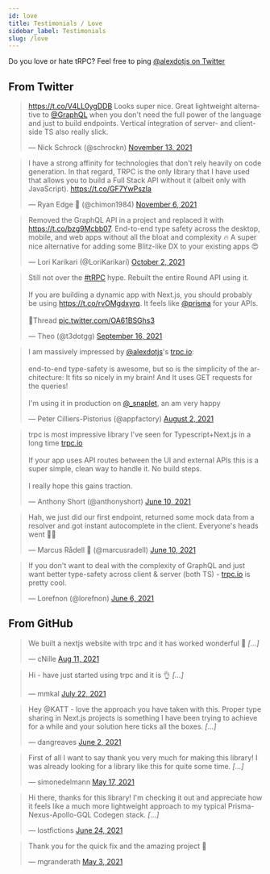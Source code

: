 ```yaml
---
id: love
title: Testimonials / Love
sidebar_label: Testimonials
slug: /love
---
```


Do you love or hate tRPC? Feel free to ping [@alexdotjs on Twitter](https://twitter.com/alexdotjs)

## From Twitter

<blockquote className="twitter-tweet" data-cards="hidden"><p lang="en" dir="ltr"><a href="https://t.co/V4LL0ygDDB">https://t.co/V4LL0ygDDB</a> Looks super nice. Great lightweight alternative to <a href="https://twitter.com/GraphQL?ref_src=twsrc%5Etfw">@GraphQL</a> when you don&#39;t need the full power of the language and just to build endpoints. Vertical integration of server- and client-side TS also really slick.</p>&mdash; Nick Schrock (@schrockn) <a href="https://twitter.com/schrockn/status/1459572282116902915?ref_src=twsrc%5Etfw">November 13, 2021</a></blockquote> <script async src="https://platform.twitter.com/widgets.js" charset="utf-8"></script>

<blockquote className="twitter-tweet" data-cards="hidden"><p lang="en" dir="ltr">I have a strong affinity for technologies that don&#39;t rely heavily on code generation. In that regard, TRPC is the only library that I have used that allows you to build a Full Stack API without it (albeit only with JavaScript). <a href="https://t.co/GF7YwPszla">https://t.co/GF7YwPszla</a></p>&mdash; Ryan Edge 💙 (@chimon1984) <a href="https://twitter.com/chimon1984/status/1457100617818779656?ref_src=twsrc%5Etfw">November 6, 2021</a></blockquote> <script async src="https://platform.twitter.com/widgets.js" charset="utf-8"></script>

<blockquote className="twitter-tweet" data-cards="hidden"><p lang="en" dir="ltr">Removed the GraphQL API in a project and replaced it with <a href="https://t.co/bzg9Mcbb07">https://t.co/bzg9Mcbb07</a>. End-to-end type safety across the desktop, mobile, and web apps without all the bloat and complexity 🔥 A super nice alternative for adding some Blitz-like DX to your existing apps 😍</p>&mdash; Lori Karikari (@LoriKarikari) <a href="https://twitter.com/LoriKarikari/status/1444402124901781506?ref_src=twsrc%5Etfw">October 2, 2021</a></blockquote> <script async src="https://platform.twitter.com/widgets.js" charset="utf-8"></script>

<blockquote className="twitter-tweet" data-cards="hidden"><p lang="en" dir="ltr">Still not over the <a href="https://twitter.com/hashtag/tRPC?src=hash&amp;ref_src=twsrc%5Etfw">#tRPC</a> hype. Rebuilt the entire Round API using it.<br/><br/>If you are building a dynamic app with Next.js, you should probably be using <a href="https://t.co/rvOMgdxyrq">https://t.co/rvOMgdxyrq</a>. It feels like <a href="https://twitter.com/prisma?ref_src=twsrc%5Etfw">@prisma</a> for your APIs.<br/><br/>🧵Thread <a href="https://t.co/OA61BSGhs3">pic.twitter.com/OA61BSGhs3</a></p>&mdash; Theo (@t3dotgg) <a href="https://twitter.com/t3dotgg/status/1438434802839945220?ref_src=twsrc%5Etfw">September 16, 2021</a></blockquote> <script async src="https://platform.twitter.com/widgets.js" charset="utf-8"></script>

<blockquote className="twitter-tweet" data-cards="hidden"><p lang="en" dir="ltr">I am massively impressed by <a href="https://twitter.com/alexdotjs?ref_src=twsrc%5Etfw">@alexdotjs</a>&#39;s <a href="https://t.co/5UmA71uyVg">trpc.io</a>: <br/><br/>end-to-end type-safety is awesome, but so is the simplicity of the architecture: It fits so nicely in my brain! And It uses GET requests for the queries!<br/><br/>I&#39;m using it in production on <a href="https://twitter.com/_snaplet?ref_src=twsrc%5Etfw">@_snaplet</a>, an am very happy</p>&mdash; Peter Cilliers-Pistorius (@appfactory) <a href="https://twitter.com/appfactory/status/1422111411422040068?ref_src=twsrc%5Etfw">August 2, 2021</a></blockquote>


<blockquote className="twitter-tweet" data-cards="hidden"><p lang="en" dir="ltr">trpc is most impressive library I&#39;ve seen for Typescript+Next.js in a long time <a href="https://t.co/PthQWbOO0U">trpc.io</a> <br/><br/>If your app uses API routes between the UI and external APIs this is a super simple, clean way to handle it. No build steps. <br/><br/>I really hope this gains traction.</p>&mdash; Anthony Short (@anthonyshort) <a href="https://twitter.com/anthonyshort/status/1403008330641989637?ref_src=twsrc%5Etfw">June 10, 2021</a></blockquote>

<blockquote className="twitter-tweet" data-cards="hidden"><p lang="en" dir="ltr">Hah, we just did our first endpoint, returned some mock data from a resolver and got instant autocomplete in the client. Everyone&#39;s heads went 🤯🥳</p>&mdash; Marcus Rådell 🦀 (@marcusradell) <a href="https://twitter.com/marcusradell/status/1402991694446952458?ref_src=twsrc%5Etfw">June 10, 2021</a></blockquote> 


<blockquote className="twitter-tweet" data-cards="hidden"><p lang="en" dir="ltr">If you don&#39;t want to deal with the complexity of GraphQL and just want better type-safety across client &amp; server (both TS) - <a href="https://t.co/B93e4B0gmj">trpc.io</a> is pretty cool.</p>&mdash; Lorefnon (@lorefnon) <a href="https://twitter.com/lorefnon/status/1401427170660995077?ref_src=twsrc%5Etfw">June 6, 2021</a></blockquote>


## From GitHub

<blockquote className="github-comment"><p lang="en" dir="ltr">We built a nextjs website with trpc and it has worked wonderful 🙌  <em>[...]</em></p>&mdash; cNille <a href="https://github.com/trpc/trpc/issues/775#issue-966343527">Aug 11, 2021</a></blockquote>


<blockquote className="github-comment"><p lang="en" dir="ltr">Hi - have just started using trpc and it is 👌 <em>[...]</em></p>&mdash; mmkal <a href="https://github.com/trpc/trpc/issues/703#issue-950972268">July 22, 2021</a></blockquote>


<blockquote className="github-comment"><p lang="en" dir="ltr">Hey @KATT - love the approach you have taken with this. Proper type sharing in Next.js projects is something I have been trying to achieve for a while and your solution here ticks all the boxes. <em>[...]</em></p>&mdash; 
dangreaves <a href="https://github.com/trpc/trpc/discussions/455#discussion-3392848">June 2, 2021</a></blockquote>


<blockquote className="github-comment"><p lang="en" dir="ltr">First of all I want to say thank you very much for making this library! I was already looking for a library like this for quite some time. <em>[...]</em></p>&mdash; simonedelmann <a href="https://github.com/trpc/trpc/issues/378#issue-893740950">May 17, 2021</a></blockquote>


<blockquote className="github-comment"><p lang="en" dir="ltr">Hi there, thanks for this library! I'm checking it out and appreciate how it feels like a much more lightweight approach to my typical Prisma-Nexus-Apollo-GQL Codegen stack. <em>[...]</em></p>&mdash; lostfictions <a href="https://github.com/trpc/trpc/pull/712#issue-696293837">June 24, 2021</a></blockquote>



<blockquote className="github-comment"><p lang="en" dir="ltr">Thank you for the quick fix and the amazing project 💯</p>&mdash; mgranderath <a href="https://github.com/trpc/trpc/issues/331#issuecomment-831263018">May 3, 2021</a></blockquote>



